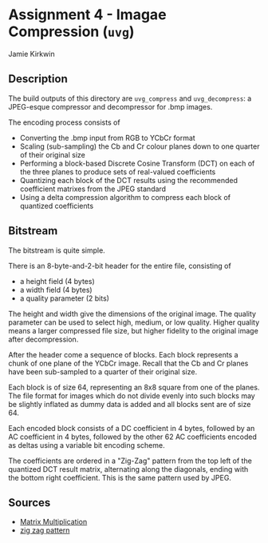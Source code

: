 # Assignment 4 - Imagae Compression (`uvg`)
Jamie Kirkwin

## Description

The build outputs of this directory are `uvg_compress` and `uvg_decompress`: 
a JPEG-esque compressor and decompressor for .bmp images.

The encoding process consists of
- Converting the .bmp input from RGB to YCbCr format
- Scaling (sub-sampling) the Cb and Cr colour planes down to one quarter of their original size
- Performing a block-based Discrete Cosine Transform (DCT) on each of the three planes to produce sets of real-valued coefficients
- Quantizing each block of the DCT results using the recommended coefficient matrixes from the JPEG standard
- Using a delta compression algorithm to compress each block of quantized coefficients

## Bitstream

The bitstream is quite simple.

There is an 8-byte-and-2-bit header for the entire file, consisting of
- a height field (4 bytes)
- a width field (4 bytes)
- a quality parameter  (2 bits)

The height and width give the dimensions of the original image.
The quality parameter can be used to select high, medium, or low quality. 
Higher quality means a larger compressed file size, but higher fidelity to 
the original image after decompression.

After the header come a sequence of blocks. Each block represents a chunk of
one plane of the YCbCr image. Recall that the Cb and Cr planes have been 
sub-sampled to a quarter of their original size.

Each block is of size 64, representing an 8x8 square from one of the planes. 
The file format for images which do not divide evenly into such blocks may be 
slightly inflated as dummy data is added and all blocks sent are of size 64.

Each encoded block consists of a DC coefficient in 4 bytes, followed by an AC 
coefficient in 4 bytes, followed by the other 62 AC coefficients encoded as deltas
using a variable bit encoding scheme.

The coefficients are ordered in a "Zig-Zag" pattern from the top left of the quantized
DCT result matrix, alternating along the diagonals, ending with the bottom right coefficient.
This is the same pattern used by JPEG.

## Sources
- [Matrix Multiplication](https://mathworld.wolfram.com/MatrixMultiplication.html)
- [zig zag pattern](https://medium.com/100-days-of-algorithms/day-63-zig-zag-51a41127f31)
